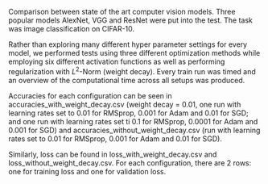 Comparison between state of the art computer vision models. Three popular models AlexNet, VGG and ResNet were put into the test. The task was image classification on CIFAR-10.

Rather than exploring many different hyper parameter settings for every model, we performed tests using three different optimization methods while employing six different activation functions as well as performing regularization with $L^2$-Norm (weight decay). Every train run was timed and an overview of the computational time across all setups was produced.

Accuracies for each configuration can be seen in accuracies_with_weight_decay.csv (weight decay = 0.01, one run with learning rates set to 0.01 for RMSprop, 0.001 for Adam and 0.01 for SGD; and one run with learning rates set ti 0.1 for RMSprop, 0.0001 for Adam and 0.001 for SGD) and accuracies_without_weight_decay.csv (run with learning rates set to 0.01 for RMSprop, 0.001 for Adam and 0.01 for SGD). 

Similarly, loss can be found in loss_with_weight_decay.csv and loss_without_weight_decay.csv. For each configuration, there are 2 rows: one for training loss and one for validation loss.
